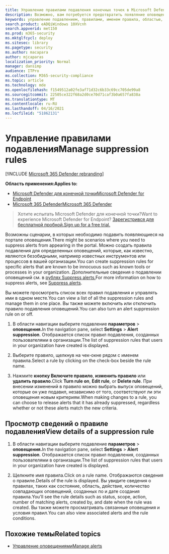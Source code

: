 ```yaml
---
title: Управление правилами подавления конечных точек в Microsoft Defender
description: Возможно, вам потребуется предотвратить появляние оповещений на портале с помощью правил подавления. Узнайте, как управлять правилами подавления в Microsoft Defender для конечной точки.
keywords: управление подавлением, правилами, именем правила, областью, действием, оповещениями, включите, отключите
search.product: eADQiWindows 10XVcnh
search.appverid: met150
ms.prod: m365-security
ms.mktglfcycl: deploy
ms.sitesec: library
ms.pagetype: security
ms.author: macapara
author: mjcaparas
localization_priority: Normal
manager: dansimp
audience: ITPro
ms.collection: M365-security-compliance
ms.topic: article
ms.technology: mde
ms.openlocfilehash: f1549512a02fe3af71d32c6b33c69cc705de99a8
ms.sourcegitcommit: 22505ce322f68a2d0ce70d71caf3b0a657fa838a
ms.translationtype: MT
ms.contentlocale: ru-RU
ms.lasthandoff: 04/16/2021
ms.locfileid: "51862131"
---
```

# <a name="manage-suppression-rules"></a><span data-ttu-id="db67e-105">Управление правилами подавления</span><span class="sxs-lookup"><span data-stu-id="db67e-105">Manage suppression rules</span></span>

[!INCLUDE [Microsoft 365 Defender rebranding](../../includes/microsoft-defender.md)]


<span data-ttu-id="db67e-106">**Область применения:**</span><span class="sxs-lookup"><span data-stu-id="db67e-106">**Applies to:**</span></span>
- [<span data-ttu-id="db67e-107">Microsoft Defender для конечной точки</span><span class="sxs-lookup"><span data-stu-id="db67e-107">Microsoft Defender for Endpoint</span></span>](https://go.microsoft.com/fwlink/p/?linkid=2154037)
- [<span data-ttu-id="db67e-108">Microsoft 365 Defender</span><span class="sxs-lookup"><span data-stu-id="db67e-108">Microsoft 365 Defender</span></span>](https://go.microsoft.com/fwlink/?linkid=2118804)

> <span data-ttu-id="db67e-109">Хотите испытать Microsoft Defender для конечной точки?</span><span class="sxs-lookup"><span data-stu-id="db67e-109">Want to experience Microsoft Defender for Endpoint?</span></span> [<span data-ttu-id="db67e-110">Зарегистрився для бесплатной пробной.</span><span class="sxs-lookup"><span data-stu-id="db67e-110">Sign up for a free trial.</span></span>](https://www.microsoft.com/microsoft-365/windows/microsoft-defender-atp?ocid=docs-wdatp-exposedapis-abovefoldlink)


<span data-ttu-id="db67e-111">Возможны сценарии, в которых необходимо подавить появляющиеся на портале оповещения.</span><span class="sxs-lookup"><span data-stu-id="db67e-111">There might be scenarios where you need to suppress alerts from appearing in the portal.</span></span> <span data-ttu-id="db67e-112">Можно создать правила подавления для определенных оповещений, которые, как известно, являются безобидными, например известных инструментов или процессов в вашей организации.</span><span class="sxs-lookup"><span data-stu-id="db67e-112">You can create suppression rules for specific alerts that are known to be innocuous such as known tools or processes in your organization.</span></span> <span data-ttu-id="db67e-113">Дополнительные сведения о подавлении оповещений см. в [рублях Suppress alerts.](manage-alerts.md)</span><span class="sxs-lookup"><span data-stu-id="db67e-113">For more information on how to suppress alerts, see [Suppress alerts](manage-alerts.md).</span></span>

<span data-ttu-id="db67e-114">Вы можете просмотреть список всех правил подавления и управлять ими в одном месте.</span><span class="sxs-lookup"><span data-stu-id="db67e-114">You can view a list of all the suppression rules and manage them in one place.</span></span> <span data-ttu-id="db67e-115">Вы также можете включить или отключить правило подавления оповещений.</span><span class="sxs-lookup"><span data-stu-id="db67e-115">You can also turn an alert suppression rule on or off.</span></span>


1. <span data-ttu-id="db67e-116">В области навигации выберите подавление **параметров**  >  **оповещения.**</span><span class="sxs-lookup"><span data-stu-id="db67e-116">In the navigation pane, select **Settings** > **Alert suppression**.</span></span> <span data-ttu-id="db67e-117">Отображается список правил подавления, созданных пользователями в организации.</span><span class="sxs-lookup"><span data-stu-id="db67e-117">The list of suppression rules that users in your organization have created is displayed.</span></span>

2. <span data-ttu-id="db67e-118">Выберите правило, щелкнув на чек-окне рядом с именем правила.</span><span class="sxs-lookup"><span data-stu-id="db67e-118">Select a rule by clicking on the check-box beside the rule name.</span></span>

3. <span data-ttu-id="db67e-119">Нажмите **кнопку Включите правило**, **изменить правило** или  **удалить правило**.</span><span class="sxs-lookup"><span data-stu-id="db67e-119">Click **Turn rule on**, **Edit rule**, or  **Delete rule**.</span></span> <span data-ttu-id="db67e-120">При внесении изменений в правило можно выбрать выпуск оповещений, которые он уже подавил, независимо от того, соответствуют ли эти оповещения новым критериям.</span><span class="sxs-lookup"><span data-stu-id="db67e-120">When making changes to a rule, you can choose to release alerts that it has already suppressed, regardless whether or not these alerts match the new criteria.</span></span> 


## <a name="view-details-of-a-suppression-rule"></a><span data-ttu-id="db67e-121">Просмотр сведений о правиле подавления</span><span class="sxs-lookup"><span data-stu-id="db67e-121">View details of a suppression rule</span></span>

1. <span data-ttu-id="db67e-122">В области навигации выберите подавление **параметров**  >  **оповещения.**</span><span class="sxs-lookup"><span data-stu-id="db67e-122">In the navigation pane, select **Settings** > **Alert suppression**.</span></span> <span data-ttu-id="db67e-123">Отображается список правил подавления, созданных пользователями в организации.</span><span class="sxs-lookup"><span data-stu-id="db67e-123">The list of suppression rules that users in your organization have created is displayed.</span></span>

2. <span data-ttu-id="db67e-124">Щелкните имя правила.</span><span class="sxs-lookup"><span data-stu-id="db67e-124">Click on a rule name.</span></span> <span data-ttu-id="db67e-125">Отображаются сведения о правиле.</span><span class="sxs-lookup"><span data-stu-id="db67e-125">Details of the rule is displayed.</span></span> <span data-ttu-id="db67e-126">Вы увидите сведения о правилах, таких как состояние, область, действие, количество совпадающих оповещений, созданных по и дате создания правила.</span><span class="sxs-lookup"><span data-stu-id="db67e-126">You'll see the rule details such as  status, scope, action, number of matching alerts, created by, and date when the rule was created.</span></span> <span data-ttu-id="db67e-127">Вы также можете просматривать связанные оповещения и условия правил.</span><span class="sxs-lookup"><span data-stu-id="db67e-127">You can also view associated alerts and the rule conditions.</span></span>

## <a name="related-topics"></a><span data-ttu-id="db67e-128">Похожие темы</span><span class="sxs-lookup"><span data-stu-id="db67e-128">Related topics</span></span>

- [<span data-ttu-id="db67e-129">Управление оповещениями</span><span class="sxs-lookup"><span data-stu-id="db67e-129">Manage alerts</span></span>](manage-alerts.md)
